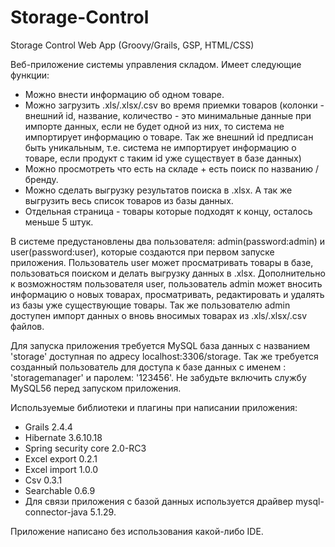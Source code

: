 # Storage-Control
Storage Control Web App (Groovy/Grails, GSP, HTML/CSS)

Веб-приложение системы управления складом.
Имеет следующие функции:
- Можно внести информацию об одном товаре.
- Можно загрузить .xls/.xlsx/.csv во время приемки товаров (колонки - внешний id, название, количество - это минимальные
  данные при импорте данных, если не будет одной из них, то система не импортирует информацию о товаре.
  Так же внешний id предписан быть уникальным, т.е. система не импортирует информацию о товаре, если продукт с 
  таким id уже существует в базе данных)
- Можно просмотреть что есть на складе + есть поиск по названию / бренду.
- Можно сделать выгрузку результатов поиска в .xlsx. А так же выгрузить весь список товаров из базы данных.
- Отдельная страница - товары которые подходят к концу, осталось меньше 5 штук.

В системе предустановлены два пользователя: admin(password:admin) и user(password:user), которые создаются при первом запуске
приложения. Пользователь user может просматривать товары в базе, пользоваться поиском и делать выгрузку данных в .xlsx.
Дополнительно к возможностям пользователя user, пользователь admin может вносить информацию о новых товарах, просматривать, 
редактировать и удалять из базы уже существующие товары. Так же пользователю admin доступен импорт данных о вновь вносимых товарах из .xls/.xlsx/.csv файлов.

Для запуска приложения требуется MySQL база данных с названием 'storage' доступная по адресу localhost:3306/storage.
Так же требуется созданный пользователь для доступа к базе данных с именем : 'storagemanager' и паролем: '123456'.
Не забудьте включить службу MySQL56 перед запуском приложения.

Используемые библиотеки и плагины при написании приложения:
- Grails 2.4.4
- Hibernate 3.6.10.18
- Spring security core 2.0-RC3
- Excel export 0.2.1
- Excel import 1.0.0
- Csv 0.3.1
- Searchable 0.6.9
- Для связи приложения с базой данных используется драйвер mysql-connector-java 5.1.29.

Приложение написано без использования какой-либо IDE.
